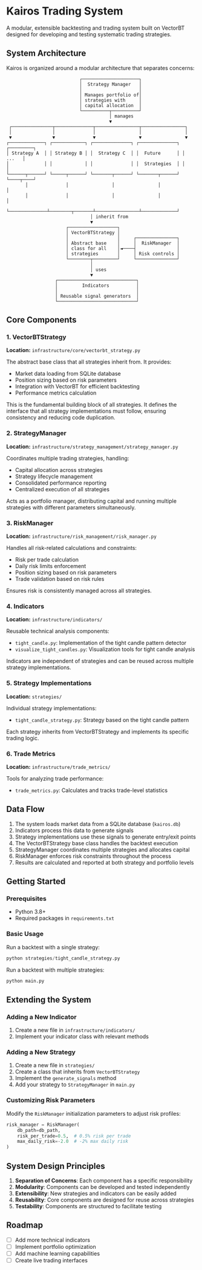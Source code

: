 # Kairos Trading System

A modular, extensible backtesting and trading system built on VectorBT designed for developing and testing systematic trading strategies.

## System Architecture

Kairos is organized around a modular architecture that separates concerns:

```
                           ┌─────────────────────┐
                           │  Strategy Manager   │
                           │                     │
                           │ Manages portfolio of│
                           │ strategies with     │
                           │ capital allocation  │
                           └──────────┬──────────┘
                                      │ manages
                                      ▼
 ┌───────────────┬──────────────┬────────────────┬────────────────┐
 │               │              │                │                │
 ▼               ▼              ▼                ▼                ▼
┌─────────────┐ ┌────────────┐ ┌──────────────┐ ┌──────────────┐ ┌─────────┐
│ Strategy A  │ │ Strategy B │ │  Strategy C  │ │  Future      │ │   ...   │
│             │ │            │ │              │ │  Strategies  │ │         │
└──────┬──────┘ └─────┬──────┘ └───────┬──────┘ └───────┬──────┘ └────┬────┘
       │              │                │                │             │
       │              │                │                │             │
       └──────────────┴────────┬───────┴────────────────┴─────────────┘
                               │ inherit from
                               ▼
                      ┌──────────────────┐
                      │ VectorBTStrategy │
                      │                  │     ┌───────────────┐
                      │ Abstract base    │     │  RiskManager  │
                      │ class for all    │◄────┤               │
                      │ strategies       │     │ Risk controls │
                      └────────┬─────────┘     └───────────────┘
                               │
                               │ uses
                               ▼
                  ┌─────────────────────────────┐
                  │         Indicators          │
                  │                             │
                  │ Reusable signal generators  │
                  └─────────────────────────────┘
```

## Core Components

### 1. VectorBTStrategy 
**Location:** `infrastructure/core/vectorbt_strategy.py`

The abstract base class that all strategies inherit from. It provides:
- Market data loading from SQLite database
- Position sizing based on risk parameters
- Integration with VectorBT for efficient backtesting
- Performance metrics calculation

This is the fundamental building block of all strategies. It defines the interface that all strategy implementations must follow, ensuring consistency and reducing code duplication.

### 2. StrategyManager
**Location:** `infrastructure/strategy_management/strategy_manager.py`

Coordinates multiple trading strategies, handling:
- Capital allocation across strategies
- Strategy lifecycle management
- Consolidated performance reporting
- Centralized execution of all strategies

Acts as a portfolio manager, distributing capital and running multiple strategies with different parameters simultaneously.

### 3. RiskManager
**Location:** `infrastructure/risk_management/risk_manager.py`

Handles all risk-related calculations and constraints:
- Risk per trade calculation
- Daily risk limits enforcement
- Position sizing based on risk parameters
- Trade validation based on risk rules

Ensures risk is consistently managed across all strategies.

### 4. Indicators
**Location:** `infrastructure/indicators/`

Reusable technical analysis components:
- `tight_candle.py`: Implementation of the tight candle pattern detector
- `visualize_tight_candles.py`: Visualization tools for tight candle analysis

Indicators are independent of strategies and can be reused across multiple strategy implementations.

### 5. Strategy Implementations
**Location:** `strategies/`

Individual strategy implementations:
- `tight_candle_strategy.py`: Strategy based on the tight candle pattern

Each strategy inherits from VectorBTStrategy and implements its specific trading logic.

### 6. Trade Metrics
**Location:** `infrastructure/trade_metrics/`

Tools for analyzing trade performance:
- `trade_metrics.py`: Calculates and tracks trade-level statistics

## Data Flow

1. The system loads market data from a SQLite database (`kairos.db`)
2. Indicators process this data to generate signals
3. Strategy implementations use these signals to generate entry/exit points
4. The VectorBTStrategy base class handles the backtest execution
5. StrategyManager coordinates multiple strategies and allocates capital
6. RiskManager enforces risk constraints throughout the process
7. Results are calculated and reported at both strategy and portfolio levels

## Getting Started

### Prerequisites
- Python 3.8+
- Required packages in `requirements.txt`

### Basic Usage

Run a backtest with a single strategy:
```python
python strategies/tight_candle_strategy.py
```

Run a backtest with multiple strategies:
```python
python main.py
```

## Extending the System

### Adding a New Indicator
1. Create a new file in `infrastructure/indicators/`
2. Implement your indicator class with relevant methods

### Adding a New Strategy
1. Create a new file in `strategies/`
2. Create a class that inherits from `VectorBTStrategy`
3. Implement the `generate_signals` method
4. Add your strategy to `StrategyManager` in `main.py`

### Customizing Risk Parameters
Modify the `RiskManager` initialization parameters to adjust risk profiles:
```python
risk_manager = RiskManager(
    db_path=db_path, 
    risk_per_trade=0.5,  # 0.5% risk per trade
    max_daily_risk=-2.0  # -2% max daily risk
)
```

## System Design Principles

1. **Separation of Concerns**: Each component has a specific responsibility
2. **Modularity**: Components can be developed and tested independently
3. **Extensibility**: New strategies and indicators can be easily added
4. **Reusability**: Core components are designed for reuse across strategies
5. **Testability**: Components are structured to facilitate testing

## Roadmap

- [ ] Add more technical indicators
- [ ] Implement portfolio optimization
- [ ] Add machine learning capabilities
- [ ] Create live trading interfaces